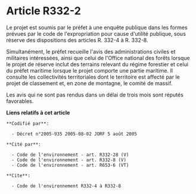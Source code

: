 # Article R332-2

Le projet est soumis par le préfet à une enquête publique dans les formes prévues par le code de l'expropriation pour cause
d'utilité publique, sous réserve des dispositions des articles R. 332-4 à R. 332-8.

Simultanément, le préfet recueille l'avis des administrations civiles et militaires intéressées, ainsi que celui de l'Office
national des forêts lorsque le projet de réserve inclut des terrains relevant du régime forestier et celui du préfet maritime
lorsque le projet comporte une partie maritime. Il consulte les collectivités territoriales dont le territoire est affecté
par le projet de classement et, en zone de montagne, le comité de massif.

Les avis qui ne sont pas rendus dans un délai de trois mois sont réputés favorables.

**Liens relatifs à cet article**

	**Codifié par**:

	  - Décret n°2005-935 2005-08-02 JORF 5 août 2005

	**Cité par**:

	  - Code de l'environnement - art. R332-28 (V)
	  - Code de l'environnement - art. R332-8 (V)
	  - Code de l'environnement - art. R653-6 (VT)

	**Cite**:

	  - Code de l'environnement R332-4 à R332-8
